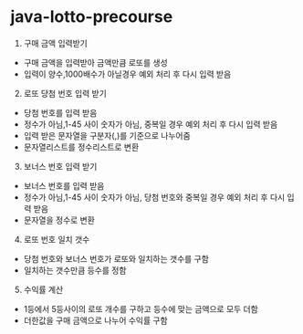 # java-lotto-precourse

1. 구매 금액 입력받기
- 구매 금액을 입력받아 금액만큼 로또를 생성
- 입력이 양수,1000배수가 아닐경우 예외 처리 후 다시 입력 받음

2. 로또 당첨 번호 입력 받기
- 당첨 번호를 입력 받음
- 정수가 아님,1-45 사이 숫자가 아님, 중복일 경우 예외 처리 후 다시 입력 받음
- 입력 받은 문자열을 구분자(,)를 기준으로 나누어줌
- 문자열리스트를 정수리스트로 변환

3. 보너스 번호 입력 받기
- 보너스 번호를 입력 받음
- 정수가 아님,1-45 사이 숫자가 아님, 당첨 번호와 중복일 경우 예외 처리 후 다시 입력 받음
- 문자열을 정수로 변환

4. 로또 번호 일치 갯수 
- 당첨 번호와 보너스 번호가 로또와 일치하는 갯수를 구함
- 일치하는 갯수만큼 등수를 정함

5. 수익률 계산
- 1등에서 5등사이의 로또 개수를 구하고 등수에 맞는 금액으로 모두 더함
- 더한값을 구매 금액으로 나누어 수익률 구함
